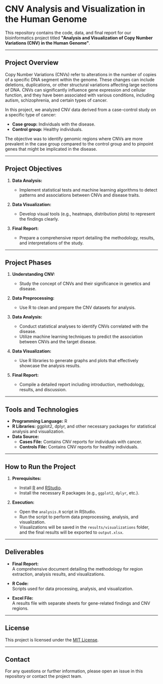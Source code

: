 # CNV Analysis and Visualization in the Human Genome

This repository contains the code, data, and final report for our bioinformatics project titled **"Analysis and Visualization of Copy Number Variations (CNV) in the Human Genome"**.

---

## Project Overview

Copy Number Variations (CNVs) refer to alterations in the number of copies of a specific DNA segment within the genome. These changes can include deletions, duplications, or other structural variations affecting large sections of DNA. CNVs can significantly influence gene expression and cellular function, and they have been associated with various conditions, including autism, schizophrenia, and certain types of cancer.

In this project, we analyzed CNV data derived from a case-control study on a specific type of cancer:
- **Case group:** Individuals with the disease.
- **Control group:** Healthy individuals.

The objective was to identify genomic regions where CNVs are more prevalent in the case group compared to the control group and to pinpoint genes that might be implicated in the disease.

---

## Project Objectives

1. **Data Analysis:**  
   - Implement statistical tests and machine learning algorithms to detect patterns and associations between CNVs and disease traits.
   
2. **Data Visualization:**  
   - Develop visual tools (e.g., heatmaps, distribution plots) to represent the findings clearly.
   
3. **Final Report:**  
   - Prepare a comprehensive report detailing the methodology, results, and interpretations of the study.

---

## Project Phases

1. **Understanding CNV:**  
   - Study the concept of CNVs and their significance in genetics and disease.
   
2. **Data Preprocessing:**  
   - Use R to clean and prepare the CNV datasets for analysis.
   
3. **Data Analysis:**  
   - Conduct statistical analyses to identify CNVs correlated with the disease.
   - Utilize machine learning techniques to predict the association between CNVs and the target disease.
   
4. **Data Visualization:**  
   - Use R libraries to generate graphs and plots that effectively showcase the analysis results.
   
5. **Final Report:**  
   - Compile a detailed report including introduction, methodology, results, and discussion.

---

## Tools and Technologies

- **Programming Language:** R
- **R Libraries:** ggplot2, dplyr, and other necessary packages for statistical analysis and visualization.
- **Data Source:**  
  - **Cases File:** Contains CNV reports for individuals with cancer.
  - **Controls File:** Contains CNV reports for healthy individuals.


---

## How to Run the Project

1. **Prerequisites:**
   - Install [R](https://www.r-project.org/) and [RStudio](https://www.rstudio.com/).
   - Install the necessary R packages (e.g., `ggplot2`, `dplyr`, etc.).

2. **Execution:**
   - Open the `analysis.R` script in RStudio.
   - Run the script to perform data preprocessing, analysis, and visualization.
   - Visualizations will be saved in the `results/visualizations` folder, and the final results will be exported to `output.xlsx`.

---

## Deliverables

- **Final Report:**  
  A comprehensive document detailing the methodology for region extraction, analysis results, and visualizations.
  
- **R Code:**  
  Scripts used for data processing, analysis, and visualization.
  
- **Excel File:**  
  A results file with separate sheets for gene-related findings and CNV regions.

---

## License

This project is licensed under the [MIT License](LICENSE).

---

## Contact

For any questions or further information, please open an issue in this repository or contact the project team.


